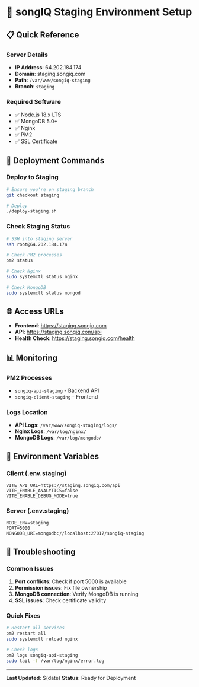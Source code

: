 # 🚀 songIQ Staging Environment Setup

## 📋 **Quick Reference**

### **Server Details**
- **IP Address**: 64.202.184.174
- **Domain**: staging.songiq.com
- **Path**: `/var/www/songiq-staging`
- **Branch**: `staging`

### **Required Software**
- ✅ Node.js 18.x LTS
- ✅ MongoDB 5.0+
- ✅ Nginx
- ✅ PM2
- ✅ SSL Certificate

## 🚀 **Deployment Commands**

### **Deploy to Staging**
```bash
# Ensure you're on staging branch
git checkout staging

# Deploy
./deploy-staging.sh
```

### **Check Staging Status**
```bash
# SSH into staging server
ssh root@64.202.184.174

# Check PM2 processes
pm2 status

# Check Nginx
sudo systemctl status nginx

# Check MongoDB
sudo systemctl status mongod
```

## 🌐 **Access URLs**

- **Frontend**: https://staging.songiq.com
- **API**: https://staging.songiq.com/api
- **Health Check**: https://staging.songiq.com/health

## 📊 **Monitoring**

### **PM2 Processes**
- `songiq-api-staging` - Backend API
- `songiq-client-staging` - Frontend

### **Logs Location**
- **API Logs**: `/var/www/songiq-staging/logs/`
- **Nginx Logs**: `/var/log/nginx/`
- **MongoDB Logs**: `/var/log/mongodb/`

## 🔧 **Environment Variables**

### **Client (.env.staging)**
```
VITE_API_URL=https://staging.songiq.com/api
VITE_ENABLE_ANALYTICS=false
VITE_ENABLE_DEBUG_MODE=true
```

### **Server (.env.staging)**
```
NODE_ENV=staging
PORT=5000
MONGODB_URI=mongodb://localhost:27017/songiq-staging
```

## 🚨 **Troubleshooting**

### **Common Issues**
1. **Port conflicts**: Check if port 5000 is available
2. **Permission issues**: Fix file ownership
3. **MongoDB connection**: Verify MongoDB is running
4. **SSL issues**: Check certificate validity

### **Quick Fixes**
```bash
# Restart all services
pm2 restart all
sudo systemctl reload nginx

# Check logs
pm2 logs songiq-api-staging
sudo tail -f /var/log/nginx/error.log
```

---

**Last Updated**: $(date)
**Status**: Ready for Deployment
